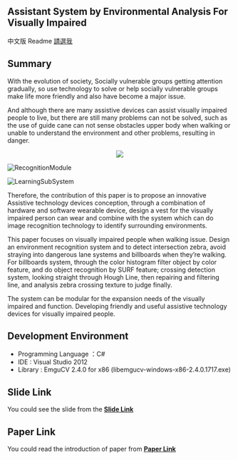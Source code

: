 ## Assistant System by Environmental Analysis For Visually Impaired

中文版 Readme [請選我](../master/Chinese.md)

## Summary
With the evolution of society, Socially vulnerable groups getting attention gradually, so use technology to solve or help socially vulnerable groups make life more friendly and also have become a major issue. 

And although there are many assistive devices can assist visually impaired people to live, but there are still many problems can not be solved, such as the use of guide cane can not sense obstacles upper body when walking or unable to understand the environment and other problems, resulting in danger.

<p align="center">
  <img src="../master/Img-SystemArchitecture.png?raw=true">
</p>


![RecognitionModule](../master/Img-RecognitionModule.png?raw=true)

![LearningSubSystem](../master/Img-LearningSubSystem.png?raw=true)

Therefore, the contribution of this paper is to propose an innovative Assistive technology devices conception, through a combination of hardware and software wearable device, design a vest for the visually impaired person can wear and combine with the system which can do image recognition technology to identify surrounding environments.

This paper focuses on visually impaired people when walking issue. Design an environment recognition system and to detect intersection zebra, avoid straying into dangerous lane systems and billboards when they’re walking. For billboards system, through the color histogram filter object by color feature, and do object recognition by SURF feature; crossing detection system, looking straight through Hough Line, then repairing and filtering line, and analysis zebra crossing texture to judge finally.

The system can be modular for the expansion needs of the visually impaired and function. Developing friendly and useful assistive technology devices for visually impaired people.

## Development Environment
- Programming Language ：C#
- IDE : Visual Studio 2012
- Library : EmguCV 2.4.0 for x86 (libemgucv-windows-x86-2.4.0.1717.exe)


## Slide Link
You could see the slide from the **[Slide Link](https://www.slideshare.net/secret/bCYk7jGd95yFZX)**


## Paper Link
You could read the introduction of paper from **[Paper Link](https://drive.google.com/open?id=1Rb6jZDYyekp01XNCABlrhyIFTKsVg5cm)**